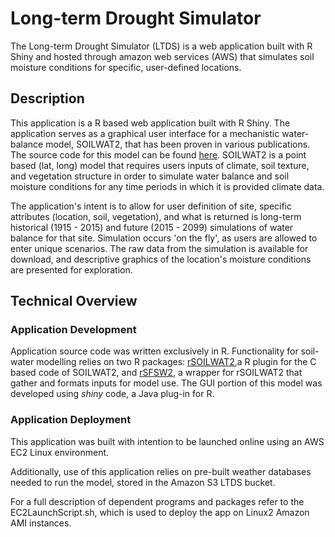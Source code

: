 # Long-term Drought Simulator

The Long-term Drought Simulator (LTDS) is a web application built with R Shiny and
hosted through amazon web services (AWS) that simulates soil moisture conditions for
specific, user-defined locations.

## Description

This application is a R based web application built with R Shiny. The application 
serves as a graphical user interface for a mechanistic water-balance model, SOILWAT2, 
that has been proven in various publications. The source code for this model can
be found [here](https://github.com/DrylandEcology/SOILWAT2). SOILWAT2 is a point
based (lat, long) model that requires users inputs of climate, soil texture, and 
vegetation structure in order to simulate water balance and soil moisture conditions
for any time periods in which it is provided climate data.

The application's intent is to allow for user definition of site, specific attributes
(location, soil, vegetation), and what is returned is long-term historical (1915 - 2015)
and future (2015 - 2099) simulations of water balance for that site. Simulation occurs 
'on the fly', as users are allowed to enter unique scenarios. The raw data from the simulation
is available for download, and descriptive graphics of the location's moisture
conditions are presented for exploration.


## Technical Overview

### Application Development

Application source code was written exclusively in R. Functionality for soil-water modelling relies on 
two R packages: [rSOILWAT2](https://github.com/DrylandEcology/rSOILWAT2),a R plugin for the C based code of SOILWAT2,
and [rSFSW2](https://github.com/DrylandEcology/rSFSW2), a wrapper for rSOILWAT2 that gather and formats inputs for model use.
The GUI portion of this model was developed using *shiny* code, a Java plug-in for R.


### Application Deployment

This application was built with intention to be launched online using an AWS EC2 Linux environment.

Additionally, use of this application relies on pre-built weather databases needed
to run the model, stored in the Amazon S3 LTDS bucket.

For a full description of dependent programs and packages refer to the EC2LaunchScript.sh,
which is used to deploy the app on Linux2 Amazon AMI instances.
